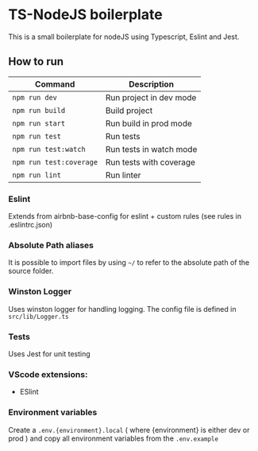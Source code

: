 # TS-NodeJS boilerplate
This is a small boilerplate for nodeJS using Typescript, Eslint and Jest.  

## How to run
| Command | Description |
|--------- | ----------- |
`npm run dev` |Run project in dev mode  
`npm run build` | Build project  
`npm run start` | Run build in prod mode  
`npm run test` | Run tests  
`npm run test:watch` | Run tests in watch mode  
`npm run test:coverage` | Run tests with coverage  
`npm run lint` | Run linter


### Eslint
Extends from airbnb-base-config for eslint + custom rules (see rules in .eslintrc.json)

### Absolute Path aliases
It is possible to import files by using `~/` to refer to the absolute path of the source folder.

### Winston Logger
Uses winston logger for handling logging. The config file is defined in `src/lib/Logger.ts`

### Tests
Uses Jest for unit testing

### VScode extensions:
- ESlint

### Environment variables
Create a `.env.{environment}.local` ( where {environment} is either dev or prod ) and copy all environment variables from the `.env.example`
